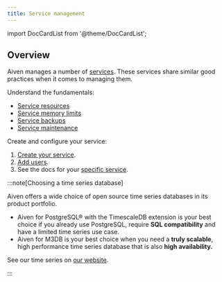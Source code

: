 ```yaml
---
title: Service management
---
```


import DocCardList from '@theme/DocCardList';

## Overview

Aiven manages a number of [services](/docs/products/services). These services share
similar good practices when it comes to managing them.

Understand the fundamentals:

- [Service resources](/docs/platform/concepts/service-resources)
- [Service memory limits](/docs/platform/concepts/service-memory-limits)
- [Service backups](/docs/platform/concepts/service_backups)
- [Service maintenance](/docs/platform/concepts/maintenance-window)

Create and configure your service:

1. [Create your service](/docs/platform/howto/create_new_service).
1. [Add users](/docs/platform/howto/create_new_service_user).
1. See the docs for your [specific service](/docs/products/services).

:::note[Choosing a time series database]

Aiven offers a wide choice of open source time series databases in its
product portfolio.

-   Aiven for PostgreSQL® with the TimescaleDB extension is your best
    choice if you already use PostgreSQL, require **SQL compatibility**
    and have a limited time series use case.
-   Aiven for M3DB is your best choice when you need a **truly
    scalable**, high performance time series database that is also
    **high availability.**

See our time series on
[our website](https://aiven.io/time-series-databases/what-are-time-series-databases).

:::

<RelatedPages/>

<DocCardList />
